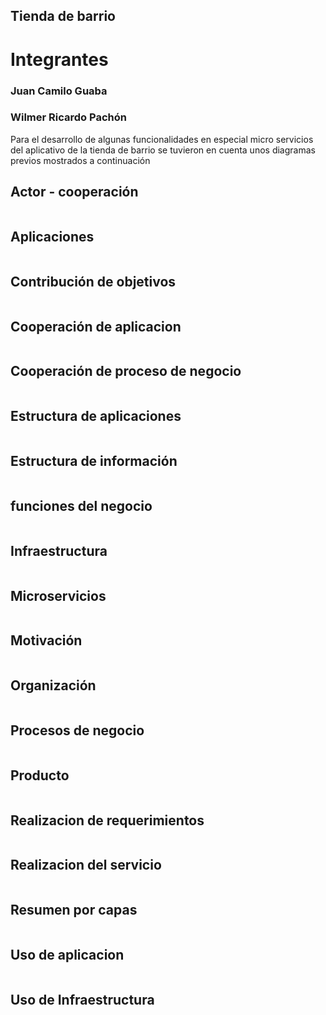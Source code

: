<h2>Tienda de barrio</h2>
<h1>Integrantes</h1>
<h3>Juan Camilo Guaba  </h3>
<h3>Wilmer Ricardo Pachón</h3>
<p>Para el desarrollo de algunas funcionalidades en especial micro servicios del aplicativo de la tienda de barrio se tuvieron en cuenta unos diagramas previos mostrados a continuación</p>
<h2>
    Actor - cooperación
</h2>
<img src="actor-cooperacion.png" alt="">
<h2>Aplicaciones</h2>
<img src="Aplicaciones.png" alt="">
<h2>Contribución de objetivos</h2>
<img src="Contribucion de objetivos.png" alt="">
<h2>Cooperación de aplicacion</h2>
<img src="Cooperacion de aplicacion.png" alt="">
<h2>Cooperación de proceso de negocio</h2>
<img src="Cooperacion de p.png" alt="">
<h2>Estructura de aplicaciones</h2>
<img src="Cooperacion de aplicacion.png" alt="">
<h2>Estructura de información</h2>
<img src="Cooperacion de aplicacion.png" alt="">
<h2>funciones del negocio</h2>
<img src="Cooperacion de aplicacion.png" alt="">
<h2>Infraestructura</h2>
<img src="Cooperacion de aplicacion.png" alt="">
<h2>Microservicios</h2>
<img src="Cooperacion de aplicacion.png" alt="">
<h2>Motivación</h2>
<img src="Cooperacion de aplicacion.png" alt="">
<h2>Organización</h2>
<img src="Cooperacion de aplicacion.png" alt="">
<h2>Procesos de negocio</h2>
<img src="Cooperacion de aplicacion.png" alt="">
<h2>Producto</h2>
<img src="Cooperacion de aplicacion.png" alt="">
<h2>Realizacion de requerimientos</h2>
<img src="Cooperacion de aplicacion.png" alt="">
<h2>Realizacion del servicio</h2>
<img src="Cooperacion de aplicacion.png" alt="">
<h2>Resumen por capas</h2>
<img src="Cooperacion de aplicacion.png" alt="">
<h2>Uso de aplicacion</h2>
<img src="Cooperacion de aplicacion.png" alt="">
<h2>Uso de Infraestructura</h2>
<img src="Cooperacion de aplicacion.png" alt="">